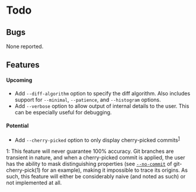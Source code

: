 # Todo

## Bugs

None reported.

## Features

#### Upcoming

+ Add `--diff-algorithm` option to specify the diff algorithm. Also includes support for `--minimal`, `--patience`, and `--histogram` options.
+ Add `--verbose` option to allow output of internal details to the user. This can be especially useful for debugging.

#### Potential

+ Add `--cherry-picked` option to only display cherry-picked commits<sup>[1](#cherry-picked)</sup>

<a name="#cherry-picked">1</a>: This feature will never guarantee 100% accuracy. Git branches are transient in nature, and when a cherry-picked commit is applied, the user has the ability to mask distinguishing properties (see [`--no-commit`](https://git-scm.com/docs/git-cherry-pick#git-cherry-pick---no-commit) of git-cherry-pick(1) for an example), making it impossible to trace its origins. As such, this feature will either be considerably naive (and noted as such) or not implemented at all.
